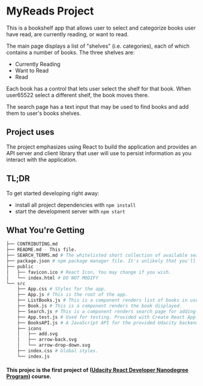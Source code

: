 # MyReads Project

This is a bookshelf app that allows user to select and categorize books user have read, are currently reading, or want to read.

The main page displays a list of "shelves" (i.e. categories), each of which contains a number of books. The three shelves are:

- Currently Reading
- Want to Read
- Read

Each book has a control that lets user select the shelf for that book. When user65522 select a different shelf, the book moves there.

The search page has a text input that may be used to find books and add them to user's books shelves.

## Project uses

The project emphasizes using React to build the application and provides an API server and client library that user will use to persist information as you interact with the application.

## TL;DR

To get started developing right away:

* install all project dependencies with `npm install`
* start the development server with `npm start`

## What You're Getting
```bash
├── CONTRIBUTING.md
├── README.md - This file.
├── SEARCH_TERMS.md # The whitelisted short collection of available search terms for you to use with your app.
├── package.json # npm package manager file. It's unlikely that you'll need to modify this.
├── public
│   ├── favicon.ico # React Icon, You may change if you wish.
│   └── index.html # DO NOT MODIFY
└── src
    ├── App.css # Styles for the app.
    ├── App.js # This is the root of the app.
    ├── ListBooks.js # This is a component renders list of books in user's shelfs.
    ├── Book.js # This is a component renders the book displayed.
    ├── Search.js # This is a component renders search page for adding new books.
    ├── App.test.js # Used for testing. Provided with Create React App.
    ├── BooksAPI.js # A JavaScript API for the provided Udacity backend.
    ├── icons 
    │   ├── add.svg
    │   ├── arrow-back.svg
    │   └── arrow-drop-down.svg
    ├── index.css # Global styles.
    └── index.js
```
#### This projec is the first project of ([Udacity React Developer Nanodegree Program](https://www.udacity.com/course/react-nanodegree--nd019)) course.
